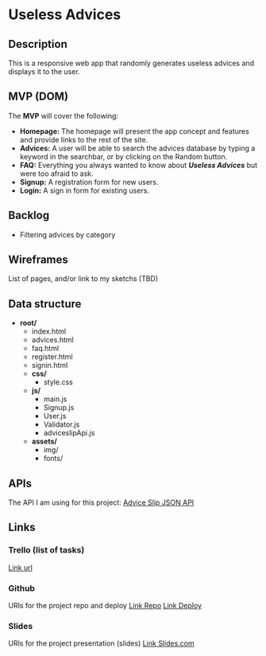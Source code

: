 # Useless Advices

## Description
This is a responsive web app that randomly generates useless advices and displays it to the user.


## MVP (DOM)
The __MVP__ will cover the following:

- __Homepage:__ The homepage will present the app concept and features and provide links to the rest of the site.
- __Advices:__ A user will be able to search the advices database by typing a keyword in the searchbar, or by clicking on the Random button.
- __FAQ:__ Everything you always wanted to know about ***Useless Advices*** but were too afraid to ask.
- __Signup:__ A registration form for new users.
- __Login:__ A sign in form for existing users.


## Backlog    
- Filtering advices by category


## Wireframes    
List of pages, and/or link to my sketchs (TBD)


## Data structure
- **root/**
     - index.html
     - advices.html
     - faq.html
     - register.html
     - signin.html
     - **css/**
          - style.css
     - **js/**
          - main.js
          - Signup.js
          - User.js
          - Validator.js
          - adviceslipApi.js
     - **assets/**
          - img/
          - fonts/



## APIs
The API I am using for this project: 
[Advice Slip JSON API](https://api.adviceslip.com/)


## Links


### Trello (list of tasks)
[Link url](https://trello.com)


### Github
URls for the project repo and deploy
[Link Repo](https://github.com/caprosset/useless-advices-generator)
[Link Deploy](http://github.com)


### Slides
URls for the project presentation (slides)
[Link Slides.com](http://slides.com)
